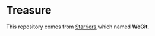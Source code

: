 # Treasure

This repository comes from [Starriers](http://github.com/Starriers),which named **WeGit**. 
